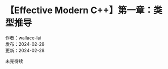 # 【Effective Modern C++】第一章：类型推导

作者：wallace-lai </br>
发布：2024-02-28 </br>
更新：2024-02-28 </br>

未完待续